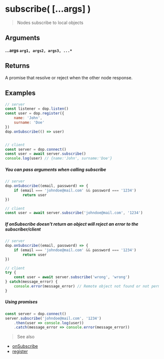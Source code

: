 # subscribe( [...args] )

> Nodes subscribe to local objects

## Arguments

#### ...args `arg1, args2, args3, ...*`


## Returns

A promise that resolve or reject when the other node response.


## Examples
```js
// server
const listener = dop.listen()
const user = dop.register({
    name: 'John',
    surname: 'Doe'
})
dop.onSubscribe(() => user)


// client
const server = dop.connect()
const user = await server.subscribe()
console.log(user) // {name:'John', surname:'Doe'}
```

##### You can pass arguments when calling subscribe

```js
// server
dop.onSubscribe((email, password) => {
    if (email === 'johndoe@mail.com' && password === '1234')
        return user
})

// client
const user = await server.subscribe('johndoe@mail.com', '1234')
```

##### If onSubscribe doesn't return an object will reject an error to the subscriber/client

```js
// server
dop.onSubscribe((email, password) => {
    if (email === 'johndoe@mail.com' && password === '1234')
        return user
})

// client
try {
    const user = await server.subscribe('wrong', 'wrong')
} catch(message_error) {
    console.error(message_error) // Remote object not found or not permissions to use it
}
```

##### Using promises

```js
const server = dop.connect()
server.subscribe('johndoe@mail.com', '1234')
    .then(user => console.log(user))
    .catch(message_error => console.error(message_error))
```






> See also
- [onSubscribe](/api/javascript/onSubscribe)
- [register](/api/javascript/register)